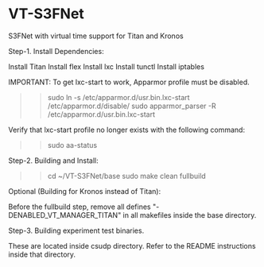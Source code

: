 # VT-S3FNet
S3FNet with virtual time support for Titan and Kronos

Step-1. Install Dependencies:

Install Titan
Install flex
Install lxc
Install tunctl
Install iptables


IMPORTANT:
To get lxc-start to work, Apparmor profile must be disabled.

>>  sudo ln -s /etc/apparmor.d/usr.bin.lxc-start /etc/apparmor.d/disable/
>>  sudo apparmor_parser -R /etc/apparmor.d/usr.bin.lxc-start

Verify that lxc-start profile no longer exists with the following command:

>> sudo aa-status


Step-2. Building and Install:

>> cd ~/VT-S3FNet/base
>> sudo make clean fullbuild

Optional (Building for Kronos instead of Titan):

Before the fullbuild step, remove all defines "-DENABLED_VT_MANAGER_TITAN" in all makefiles
inside the base directory.

Step-3. Building experiment test binaries.

These are located inside csudp directory. Refer to the README instructions
inside that directory.



